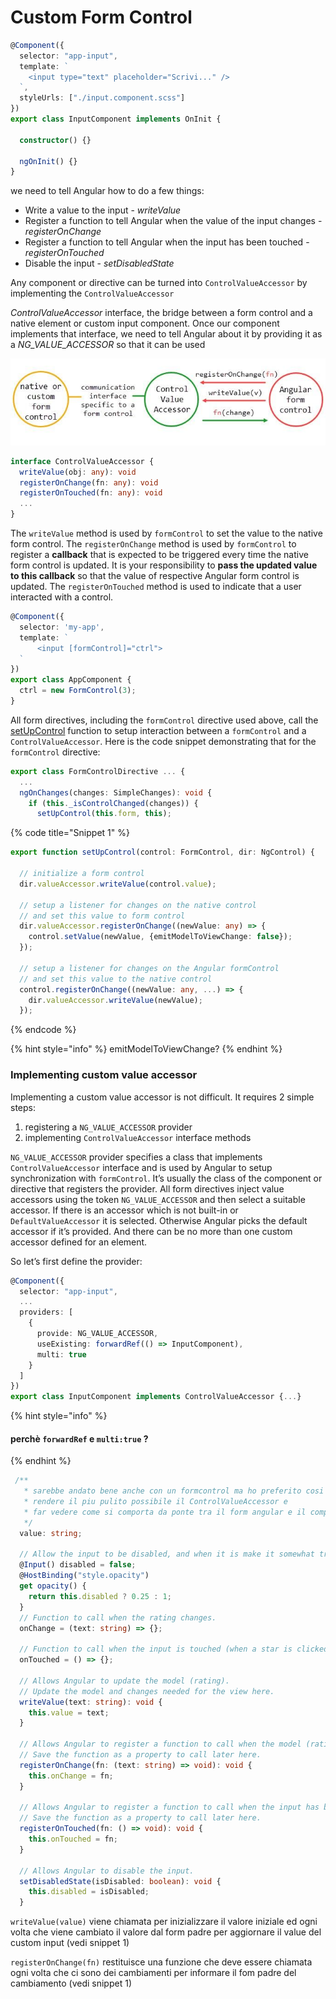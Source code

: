 # Custom Form Control

```typescript
@Component({
  selector: "app-input",
  template: `
    <input type="text" placeholder="Scrivi..." />
  `,
  styleUrls: ["./input.component.scss"]
})
export class InputComponent implements OnInit {

  constructor() {}

  ngOnInit() {}
}
```

we need to tell Angular how to do a few things:

* Write a value to the input - _writeValue_
* Register a function to tell Angular when the value of the input changes - _registerOnChange_
* Register a function to tell Angular when the input has been touched - _registerOnTouched_
* Disable the input - _setDisabledState_

Any component or directive can be turned into `ControlValueAccessor` by implementing the `ControlValueAccessor`

_ControlValueAccessor_ interface, the bridge between a form control and a native element or custom input component. Once our component implements that interface, we need to tell Angular about it by providing it as a _NG\_VALUE\_ACCESSOR_ so that it can be used

![ControlValueAccessor ponte tra il nativo ed angular](../.gitbook/assets/1_wvjxzql4zzvgmsh3vfv2ew.jpeg)

```typescript
interface ControlValueAccessor {
  writeValue(obj: any): void
  registerOnChange(fn: any): void
  registerOnTouched(fn: any): void
  ...
}
```

The `writeValue` method is used by `formControl` to set the value to the native form control. The `registerOnChange` method is used by `formControl` to register a **callback** that is expected to be triggered every time the native form control is updated. It is your responsibility to **pass the updated value to this callback** so that the value of respective Angular form control is updated. The `registerOnTouched` method is used to indicate that a user interacted with a control.

```typescript
@Component({
  selector: 'my-app',
  template: `
      <input [formControl]="ctrl">
  `
})
export class AppComponent {
  ctrl = new FormControl(3);
}
```

All form directives, including the `formControl` directive used above, call the [setUpControl](https://github.com/angular/angular/blob/f09a266e01e746c802c4d0e132f78a05612ea177/packages/forms/src/directives/shared.ts#L33) function to setup interaction between a `formControl` and a `ControlValueAccessor`. Here is the code snippet demonstrating that for the `formControl` directive:



```typescript
export class FormControlDirective ... {
  ...
  ngOnChanges(changes: SimpleChanges): void {
    if (this._isControlChanged(changes)) {
      setUpControl(this.form, this);
```



{% code title="Snippet 1" %}
```typescript
export function setUpControl(control: FormControl, dir: NgControl) {
  
  // initialize a form control
  dir.valueAccessor.writeValue(control.value);
  
  // setup a listener for changes on the native control
  // and set this value to form control
  dir.valueAccessor.registerOnChange((newValue: any) => {
    control.setValue(newValue, {emitModelToViewChange: false});
  });

  // setup a listener for changes on the Angular formControl
  // and set this value to the native control
  control.registerOnChange((newValue: any, ...) => {
    dir.valueAccessor.writeValue(newValue);
  });
```
{% endcode %}

{% hint style="info" %}
emitModelToViewChange?
{% endhint %}

### Implementing custom value accessor <a id="implementing-custom-value-accessor"></a>

Implementing a custom value accessor is not difficult. It requires 2 simple steps:

1. registering a `NG_VALUE_ACCESSOR` provider
2. implementing `ControlValueAccessor` interface methods

`NG_VALUE_ACCESSOR` provider specifies a class that implements `ControlValueAccessor` interface and is used by Angular to setup synchronization with `formControl`. It’s usually the class of the component or directive that registers the provider. All form directives inject value accessors using the token `NG_VALUE_ACCESSOR` and then select a suitable accessor. If there is an accessor which is not built-in or `DefaultValueAccessor` it is selected. Otherwise Angular picks the default accessor if it’s provided. And there can be no more than one custom accessor defined for an element.

So let’s first define the provider:

```typescript
@Component({
  selector: "app-input",
  ...
  providers: [
    {
      provide: NG_VALUE_ACCESSOR,
      useExisting: forwardRef(() => InputComponent),
      multi: true
    }
  ]
})
export class InputComponent implements ControlValueAccessor {...}
```

{% hint style="info" %}
#### perchè `forwardRef` e `multi:true` ?
{% endhint %}

```typescript
 /**
   * sarebbe andato bene anche con un formcontrol ma ho preferito cosi per 
   * rendere il piu pulito possibile il ControlValueAccessor e
   * far vedere come si comporta da ponte tra il form angular e il componente 
   */
  value: string; 

  // Allow the input to be disabled, and when it is make it somewhat transparent.
  @Input() disabled = false;
  @HostBinding("style.opacity")
  get opacity() {
    return this.disabled ? 0.25 : 1;
  }
  // Function to call when the rating changes.
  onChange = (text: string) => {};

  // Function to call when the input is touched (when a star is clicked).
  onTouched = () => {};

  // Allows Angular to update the model (rating).
  // Update the model and changes needed for the view here.
  writeValue(text: string): void {
    this.value = text;
  }

  // Allows Angular to register a function to call when the model (rating) changes.
  // Save the function as a property to call later here.
  registerOnChange(fn: (text: string) => void): void {
    this.onChange = fn;
  }

  // Allows Angular to register a function to call when the input has been touched.
  // Save the function as a property to call later here.
  registerOnTouched(fn: () => void): void {
    this.onTouched = fn;
  }

  // Allows Angular to disable the input.
  setDisabledState(isDisabled: boolean): void {
    this.disabled = isDisabled;
  }
```

`writeValue(value)` viene chiamata  per inizializzare il valore iniziale ed ogni volta che viene cambiato il valore dal form padre per aggiornare il value del custom input \(vedi snippet 1\)

`registerOnChange(fn)`  restituisce una funzione che deve essere  chiamata ogni volta che ci sono dei cambiamenti per informare il fom padre del cambiamento \(vedi snippet 1\)


